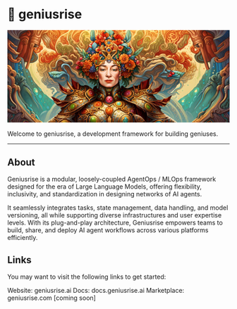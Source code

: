 # 🧠 geniusrise

![grace-hopper](./assets/grace-hopper.jpg)

Welcome to geniusrise, a development framework for building geniuses.

---

## About

Geniusrise is a modular, loosely-coupled AgentOps / MLOps framework designed for
the era of Large Language Models, offering flexibility, inclusivity, and
standardization in designing networks of AI agents.

It seamlessly integrates tasks, state management, data handling, and model
versioning, all while supporting diverse infrastructures and user expertise
levels. With its plug-and-play architecture, Geniusrise empowers teams to build,
share, and deploy AI agent workflows across various platforms efficiently.

## Links

You may want to visit the following links to get started:

Website: geniusrise.ai Docs: docs.geniusrise.ai Marketplace: geniusrise.com
[coming soon]

